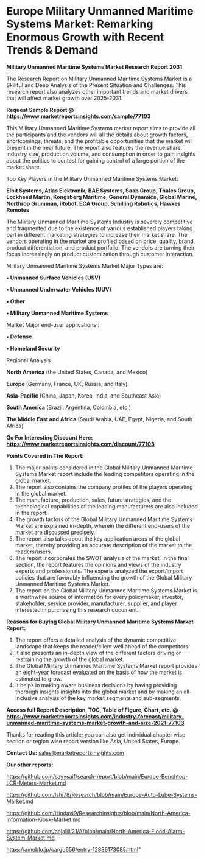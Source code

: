   # Europe Military Unmanned Maritime Systems Market: Remarking Enormous Growth with Recent Trends & Demand

<strong>Military Unmanned Maritime Systems Market Research Report 2031</strong>

The Research Report on Military Unmanned Maritime Systems Market is a Skillful and Deep Analysis of the Present Situation and Challenges. This research report also analyzes other important trends and market drivers that will affect market growth over 2025-2031.

<strong>Request Sample Report @ <a href=https://www.marketreportsinsights.com/sample/77103>https://www.marketreportsinsights.com/sample/77103</a></strong>

This Military Unmanned Maritime Systems market report aims to provide all the participants and the vendors will all the details about growth factors, shortcomings, threats, and the profitable opportunities that the market will present in the near future. The report also features the revenue share, industry size, production volume, and consumption in order to gain insights about the politics to contest for gaining control of a large portion of the market share.

Top Key Players in the Military Unmanned Maritime Systems Market:

<strong>Elbit Systems, Atlas Elektronik, BAE Systems, Saab Group, Thales Group, Lockheed Martin, Kongsberg Maritime, General Dynamics, Global Marine, Northrop Grumman, iRobot, ECA Group, Schilling Robotics, Hawkes Remotes</strong>

The Military Unmanned Maritime Systems Industry is severely competitive and fragmented due to the existence of various established players taking part in different marketing strategies to increase their market share. The vendors operating in the market are profiled based on price, quality, brand, product differentiation, and product portfolio. The vendors are turning their focus increasingly on product customization through customer interaction.

Military Unmanned Maritime Systems Market Major Types are:

<strong>• Unmanned Surface Vehicles (USV)

• Unmanned Underwater Vehicles (UUV)

• Other

• Military Unmanned Maritime Systems</strong>

Market Major end-user applications :

<strong>• Defense

• Homeland Security</strong>

Regional Analysis

</u><strong><b>North America</b></strong> (the United States, Canada, and Mexico)

<strong><b>Europe </b></strong>(Germany, France, UK, Russia, and Italy)

<strong><b>Asia-Pacific</b></strong> (China, Japan, Korea, India, and Southeast Asia)

<strong><b>South America</b></strong> (Brazil, Argentina, Colombia, etc.)

<strong><b>The Middle East and Africa</b></strong> (Saudi Arabia, UAE, Egypt, Nigeria, and South Africa)

<strong>Go For Interesting Discount Here: <a href=https://www.marketreportsinsights.com/discount/77103>https://www.marketreportsinsights.com/discount/77103</a></strong>

<strong>Points Covered in The Report:</strong>
<ol>
  <li>The major points considered in the Global Military Unmanned Maritime Systems Market report include the leading competitors operating in the global market.</li>
  <li>The report also contains the company profiles of the players operating in the global market.</li>
  <li>The manufacture, production, sales, future strategies, and the technological capabilities of the leading manufacturers are also included in the report.</li>
  <li>The growth factors of the Global Military Unmanned Maritime Systems Market are explained in-depth, wherein the different end-users of the market are discussed precisely.</li>
  <li>The report also talks about the key application areas of the global market, thereby providing an accurate description of the market to the readers/users.</li>
  <li>The report incorporates the SWOT analysis of the market. In the final section, the report features the opinions and views of the industry experts and professionals. The experts analyzed the export/import policies that are favorably influencing the growth of the Global Military Unmanned Maritime Systems Market.</li>
  <li>The report on the Global Military Unmanned Maritime Systems Market is a worthwhile source of information for every policymaker, investor, stakeholder, service provider, manufacturer, supplier, and player interested in purchasing this research document.</li>
</ol>
<strong>Reasons for Buying Global Military Unmanned Maritime Systems Market Report:</strong>

<ol>
  <li>The report offers a detailed analysis of the dynamic competitive landscape that keeps the reader/client well ahead of the competitors.</li>
  <li>It also presents an in-depth view of the different factors driving or restraining the growth of the global market.</li>
  <li>The Global Military Unmanned Maritime Systems Market report provides an eight-year forecast evaluated on the basis of how the market is estimated to grow.</li>
  <li>It helps in making aware business decisions by having providing thorough insights insights into the global market and by making an all-inclusive analysis of the key market segments and sub-segments.</li>
</ol>
<strong>Access full Report Description, TOC, Table of Figure, Chart, etc. @ <a href=https://www.marketreportsinsights.com/industry-forecast/military-unmanned-maritime-systems-market-growth-and-size-2021-77103>https://www.marketreportsinsights.com/industry-forecast/military-unmanned-maritime-systems-market-growth-and-size-2021-77103</a></strong>


Thanks for reading this article; you can also get individual chapter wise section or region wise report version like Asia, United States, Europe.

<strong>Contact Us:</strong>
sales@marketreportsinsights.com

<strong>Our other reports:</strong>

<a href=https://github.com/sayysaif/search-report/blob/main/Europe-Benchtop-LCR-Meters-Market.md>https://github.com/sayysaif/search-report/blob/main/Europe-Benchtop-LCR-Meters-Market.md</a>

<a href=https://github.com/Ishi78/Research/blob/main/Europe-Auto-Lube-Systems-Market.md>https://github.com/Ishi78/Research/blob/main/Europe-Auto-Lube-Systems-Market.md</a>

<a href=https://github.com/Hindavi9/Researchinsights/blob/main/North-America-Information-Kiosk-Market.md>https://github.com/Hindavi9/Researchinsights/blob/main/North-America-Information-Kiosk-Market.md</a>

<a href=https://github.com/anjaliiii21/A/blob/main/North-America-Flood-Alarm-System-Market.md>https://github.com/anjaliiii21/A/blob/main/North-America-Flood-Alarm-System-Market.md</a>

<a href=https://ameblo.jp/cargo656/entry-12886173085.html>https://ameblo.jp/cargo656/entry-12886173085.html</a>"
